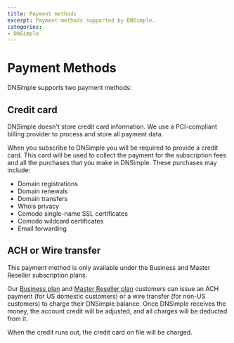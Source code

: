 ```yaml
---
title: Payment methods
excerpt: Payment methods supported by DNSimple.
categories:
- DNSimple
---
```


# Payment Methods

DNSimple supports two payment methods:

## Credit card

<note>
DNSimple doesn't store credit card information. We use a PCI-compliant billing provider to process and store all payment data.
</note>

When you subscribe to DNSimple you will be required to provide a credit card. This card will be used to collect the payment for the subscription fees and all the purchases that you make in DNSimple. These purchases may include:

- Domain registrations
- Domain renewals
- Domain transfers
- Whois privacy
- Comodo single-name SSL certificates
- Comodo wildcard certificates
- Email forwarding


## ACH or Wire transfer

<warning>
This payment method is only available under the Business and Master Reseller subscription plans.
</warning>

Our [Business plan](https://dnsimple.com/pricing) and [Master Reseller plan](https://dnsimple.com/reseller) customers can issue an ACH payment (for US domestic customers) or a wire transfer (for non-US customers) to charge their DNSimple balance. Once DNSimple receives the money, the account credit will be adjusted, and all charges will be deducted from it.

When the credit runs out, the credit card on file will be charged.
